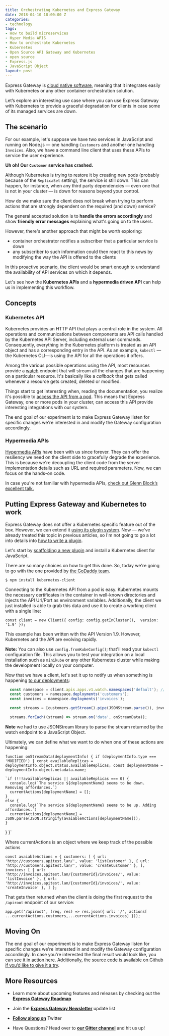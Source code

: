 ```yaml
---
title: Orchestrating Kubernetes and Express Gateway
date: 2018-04-10 18:00:00 Z
categories:
- technology
tags:
- How to build microservices
- Hyper Media APIS
- How to orchestrate Kubernetes
- Kubernetes
- Open Source API Gateway and Kubernetes
- open source
- Express.js
- JavaScript Object
layout: post
---
```


Express Gateway is [cloud native software](https://pivotal.io/cloud-native), meaning that it integrates easily with Kubernetes or any other container orchestration solution.

Let’s explore an interesting use case where you can use Express Gateway with Kubernetes to provide a graceful degradation for clients in case some of its managed services are down.
<!--excerpt-->

## The scenario
For our example, let's suppose we have two services in JavaScript and running on Node.js — one handling `Customers` and another one handling `Invoices`. Also, we have a command line client that uses these APIs to service the user experience.

**Uh oh! Our `Customer` service has crashed.**

Although Kubernetes is trying to restore it by creating new pods (probably because of the `ReplicaSet` setting), the service is still down. This can happen, for instance, when any third party dependencies — even one that is not in your cluster — is down for reasons beyond your control.

How do we make sure the client does not break when trying to perform actions that are strongly dependent on the required (and down) service?

The general accepted solution is to **handle the errors accordingly** and show **friendly error messages** explaining what's going on to the users.

However, there's another approach that might be worth exploring:
* container orchestrator notifies a subscriber that a particular service is down
* any subscriber to such information could then react to this news by modifying the way the API is offered to the clients 

In this proactive scenario, the client would be smart enough to understand the availability of API services on which it depends.

Let's see how the **Kubernetes APIs** and a **hypermedia driven API** can help us in implementing this workflow.

## Concepts

### Kubernetes API

Kubernetes provides an HTTP API that plays a central role in the system. All operations and communications between components are API calls handled by the Kubernetes API Server, including external user commands. Consequently, everything in the Kubernetes platform is treated as an API object and has a corresponding entry in the API. As an example, `kubectl` —the Kubernetes CLI—is using the API for all the operations it offers.

Among the various possible operations using the API, most resources provide a [watch](https://kubernetes.io/docs/reference/generated/kubernetes-api/v1.10/#read) endpoint that will stream all the changes that are happening on a particular resource. It's basically like a _callback_ that gets called whenever a resource gets created, deleted or modified.

Things start to get interesting when, reading the documentation, you realize it's possible to [access the API from a pod](https://kubernetes.io/docs/tasks/administer-cluster/access-cluster-api/#accessing-the-api-from-a-pod). This means that Express Gateway, one or more pods in your cluster, can access this API provide interesting integrations with our system.

The end goal of our experiment is to make Express Gateway listen for specific changes we're interested in and modify the Gateway configuration accordingly.

### Hypermedia APIs

[Hypermedia APIs](https://smartbear.com/learn/api-design/what-is-hypermedia/) have been with us since forever. They can offer the resiliency we need on the client side to gracefully degrade the experience. This is because we're decoupling the client code from the server implementation details such as URL and required parameters. Now, we can focus on the hands-on code.

In case you're not familiar with hypermedia APIs, [check out Glenn Block’s excellent talk.](https://www.youtube.com/watch?v=vp-Na5wKlig)

## Putting Express Gateway and Kubernetes to work

Express Gateway does not offer a Kubernetes specific feature out of the box. However, we can extend it [using its plugin system](https://www.express-gateway.io/docs/plugins/plugin-development/). Now — we've already treated this topic in previous articles, so I'm not going to go a lot into details into [how to write a plugin](https://www.express-gateway.io/docs/plugins/plugin-development/).

Let's start by [scaffolding a new plugin](https://www.express-gateway.io/docs/plugins/plugin-development/) and install a Kubernetes client for JavaScript. 

There are so many choices on how to get this done. So, today we're going to go with the one provided by [the GoDaddy team](https://github.com/godaddy/kubernetes-client).

`$ npm install kubernetes-client`

Connecting to the Kubernetes API from a pod is easy. Kubernetes mounts the necessary certificates in the container in well-known directories and injects the API Url/Port as environment variables. Additionally, the client we just installed is able to grab this data and use it to create a working client with a single line:

`const client = new Client({ config: config.getInCluster(), 
version: '1.9' });`

This example has been written with the API Version 1.9. However, Kubernetes and the API are evolving rapidly.

**Note:** You can also use `config.fromKubeConfig()`; that'll read your `kubectl` configuration file. This allows you to test your integration on a local installation such as `minikube` or any other Kubernetes cluster while making the development locally on your computer.

Now that we have a client, let's set it up to notify us when something is happening [to our deployments](https://kubernetes.io/docs/concepts/workloads/controllers/deployment/):

```javascript
  const namespace = client.apis.apps.v1.watch.namespaces('default'); // Change this with your target namespace
  const customers = namespace.deployments('customers');
  const invoices = namespace.deployments('invoices');

  const streams = [customers.getStream().pipe(JSONStream.parse()), invoices.getStream().pipe(JSONStream.parse())]

  streams.forEach((stream) => stream.on('data', onStreamData));
```

**Note** we had to use JSONStream library to parse the stream returned by the watch endpoint to a JavaScript Object.

Ultimately, we can define what we want to do when one of these actions are happening:

`function onStreamData(deploymentInfo) {
  if (deploymentInfo.type === 'MODIFIED') {
    const availableReplicas = deploymentInfo.object.status.availableReplicas;
    const deploymentName = deploymentInfo.object.metadata.name;`

    `if (!!!availableReplicas || availableReplicas === 0) {
      console.log(`The service ${deploymentName} seems to be down. Removing affordances.`)
      currentActions[deploymentName] = [];
    }
    else {
      console.log(`The service ${deploymentName} seems to be up. Adding affordances.`)
      currentActions[deploymentName] = JSON.parse(JSON.stringify(avaiableActions[deploymentName]));
    }
 }
}`


Where currentActions is an object where we keep track of the possible actions

`const avaiableActions = {
  customers: [
    { url: 'http://customers.apitest.lan/', value: 'listCustomer' },
    { url: 'http://customers.apitest.lan/', value: 'createCustomer' },
  ],
  invoices: [
    { url: 'http://invoices.apitest.lan/{customerId}/invoices/', value: 'listInvoice' },
    { url: 'http://invoices.apitest.lan/{customerId}/invoices/', value: 'createInvoice' },
  ]
};`

That gets then returned when the client is doing the first request to the `/apiroot` endpoint of our service:

`app.get('/apiroot', (req, res) => res.json({
   url: '/',
   actions[
...currentActions.customers,...currentActions.invoices]
}));`

## Moving On
The end goal of our experiment is to make Express Gateway listen for specific changes we're interested in and modify the Gateway configuration accordingly. In case you're interested the final result would look like, you can [see it in action here](https://youtu.be/004Uhxo0xd4). Additionally, the [source code is available on Github if you’d like to give it a try](https://github.com/XVincentX/apigateway-playground/tree/microservice-gateway-hypermedia-kubernetes). 

## More Resources

* Learn more about upcoming features and releases by checking out the **[Express Gateway Roadmap](https://github.com/ExpressGateway/express-gateway/milestones)**

* Join the **[Express Gateway Newsletter](https://eepurl.com/cVOqd5)** update list

* **[Follow along on](https://twitter.com/express_gateway)** Twitter

* Have Questions? Head over to **[our Gitter channel](https://gitter.im/ExpressGateway/express-gateway)** and hit us up!